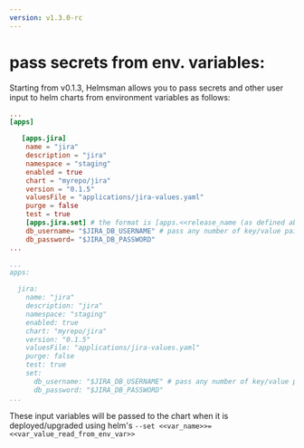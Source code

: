 ```yaml
---
version: v1.3.0-rc
---
```


# pass secrets from env. variables:

Starting from v0.1.3, Helmsman allows you to pass secrets and other user input to helm charts from environment variables as follows:

```toml 
...
[apps]

   [apps.jira]
    name = "jira" 
    description = "jira"
    namespace = "staging" 
    enabled = true 
    chart = "myrepo/jira" 
    version = "0.1.5"
    valuesFile = "applications/jira-values.yaml" 
    purge = false 
    test = true 
    [apps.jira.set] # the format is [apps.<<release_name (as defined above)>>.set]
    db_username= "$JIRA_DB_USERNAME" # pass any number of key/value pairs where the key is the input expected by the helm charts and the value is an env variable name starting with $
    db_password= "$JIRA_DB_PASSWORD"
...

``` 

```yaml
...
apps:

  jira:
    name: "jira"
    description: "jira"
    namespace: "staging"
    enabled: true
    chart: "myrepo/jira"
    version: "0.1.5"
    valuesFile: "applications/jira-values.yaml"
    purge: false
    test: true
    set:
      db_username: "$JIRA_DB_USERNAME" # pass any number of key/value pairs where the key is the input expected by the helm charts and the value is an env variable name starting with $
      db_password: "$JIRA_DB_PASSWORD"
...

```

These input variables will be passed to the chart when it is deployed/upgraded using helm's `--set <<var_name>>=<<var_value_read_from_env_var>>`